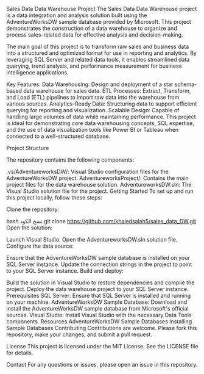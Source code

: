Sales Data Data Warehouse Project
The Sales Data Data Warehouse project is a data integration and analysis solution built using the AdventureWorksDW sample database provided by Microsoft. This project demonstrates the construction of a data warehouse to organize and process sales-related data for effective analysis and decision-making.

The main goal of this project is to transform raw sales and business data into a structured and optimized format for use in reporting and analytics. By leveraging SQL Server and related data tools, it enables streamlined data querying, trend analysis, and performance measurement for business intelligence applications.

Key Features:
Data Warehousing: Design and deployment of a star schema-based data warehouse for sales data.
ETL Processes: Extract, Transform, and Load (ETL) pipelines to import raw data into the warehouse from various sources.
Analytics-Ready Data: Structuring data to support efficient querying for reporting and visualization.
Scalable Design: Capable of handling large volumes of data while maintaining performance.
This project is ideal for demonstrating core data warehousing concepts, SQL expertise, and the use of data visualization tools like Power BI or Tableau when connected to a well-structured database.

Project Structure

The repository contains the following components:

.vs/AdventureworksDW/: Visual Studio configuration files for the AdventureWorksDW project.
AdventureworksProject/: Contains the main project files for the data warehouse solution.
AdventureworksDW.sln: The Visual Studio solution file for the project.
Getting Started
To set up and run this project locally, follow these steps:

Clone the repository:

bash
نسخ الكود
git clone https://github.com/khaledsalah5/sales_data_DW.git
Open the solution:

Launch Visual Studio.
Open the AdventureworksDW.sln solution file.
Configure the data source:

Ensure that the AdventureWorksDW sample database is installed on your SQL Server instance.
Update the connection strings in the project to point to your SQL Server instance.
Build and deploy:

Build the solution in Visual Studio to restore dependencies and compile the project.
Deploy the data warehouse project to your SQL Server instance.
Prerequisites
SQL Server: Ensure that SQL Server is installed and running on your machine.
AdventureWorksDW Sample Database: Download and install the AdventureWorksDW sample database from Microsoft's official sources.
Visual Studio: Install Visual Studio with the necessary Data Tools components.
Resources
AdventureWorksDW Sample Databases
Installing Sample Databases
Contributing
Contributions are welcome. Please fork this repository, make your changes, and submit a pull request.

License
This project is licensed under the MIT License. See the LICENSE file for details.

Contact
For any questions or issues, please open an issue in this repository.
